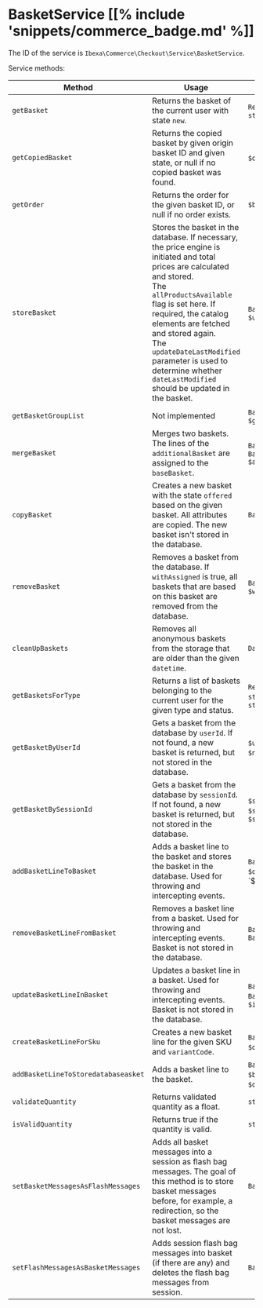 # BasketService [[% include 'snippets/commerce_badge.md' %]]

The ID of the service is `Ibexa\Commerce\Checkout\Service\BasketService`.

Service methods:

|Method|Usage|Parameters|Return|
|--- |--- |--- |--- |
|`getBasket`|Returns the basket of the current user with state `new`.|`Request $request`, `string $state`|Basket|
|`getCopiedBasket`|Returns the copied basket by given origin basket ID and given state, or null if no copied basket was found.|`$originId`, `$state`|Basket or null|
|`getOrder`|Returns the order for the given basket ID, or null if no order exists.|`$basketId`|Basket or null|
|`storeBasket`|Stores the basket in the database. If necessary, the price engine is initiated and total prices are calculated and stored.</br>The `allProductsAvailable` flag is set here. If required, the catalog elements are fetched and stored again.</br>The `updateDateLastModified` parameter is used to determine whether `dateLastModified` should be updated in the basket.|`Basket $basket`, `$updateDateLastModified`|Basket - stored $basket|
|`getBasketGroupList`|Not implemented|`Basket $basket`, `$groupType`|array - a list of used codes|
|`mergeBasket`|Merges two baskets. The lines of the `additionalBasket` are assigned to the `baseBasket`.|`Basket $baseBasket`, `Basket $additionalBasket`|Basket - merged basket|
|`copyBasket`|Creates a new basket with the state `offered` based on the given basket. All attributes are copied. The new basket isn't stored in the database.|`Basket $originBasket`|Basket - copied basket|
|`removeBasket`|Removes a basket from the database. If `withAssigned` is true, all baskets that are based on this basket are removed from the database.|`Basket $basket`, `$withAssigned`||
|`cleanUpBaskets`|Removes all anonymous baskets from the storage that are older than the given `datetime`.|`Datetime $datetime`|int - a count of the removed baskets</br>in failure null|
|`getBasketsForType`|Returns a list of baskets belonging to the current user for the given type and status.|`Request $request`, `string $basketType`, `string $state`|Basket[]|
|`getBasketByUserId`|Gets a basket from the database by `userId`. If not found, a new basket is returned, but not stored in the database.|`$userId`, `$type`, `$state`, `$name`, `$splittingCode`|Basket - found or new basket|
|`getBasketBySessionId`|Gets a basket from the database by `sessionId`. If not found, a new basket is returned, but not stored in the database.|`$sessionId`, `$type`, `$state`, `$name`, `$splittingCode`|Basket - found or new basket|
|`addBasketLineToBasket`|Adds a basket line to the basket and stores the basket in the database. Used for throwing and intercepting events.|`Basket $basket`, `$sku`, `$quantity`, `$variantCode||
|`removeBasketLineFromBasket`|Removes a basket line from a basket. Used for throwing and intercepting events. Basket is not stored in the database.|`Basket $basket`, `BasketLine $basketLine`||
|`updateBasketLineInBasket`|Updates a basket line in a basket. Used for throwing and intercepting events. Basket is not stored in the database.|`Basket $basket`, `BasketLine $basketLine`, `$increase`||
|`createBasketLineForSku`|Creates a new basket line for the given SKU and `variantCode`.|`Basket $basket`, `$sku`, `$quantity`, `$variantCode`|BasketLine|
|`addBasketLineToStoredatabaseasket`|Adds a basket line to the basket.|`Basket $basket`, `$basketType`, `$sku`, `$quantity`, `null|string $variantCode`, `null|array $dataMap`||
|`validateQuantity`|Returns validated quantity as a float.|`string $quantity`|float|string|
|`isValidQuantity`|Returns true if the quantity is valid.|`string $quantity`|bool|
|`setBasketMessagesAsFlashMessages`|Adds all basket messages into a session as flash bag messages. The goal of this method is to store basket messages before, for example, a redirection, so the basket messages are not lost.|`Basket $basket`|void|
|`setFlashMessagesAsBasketMessages`|Adds session flash bag messages into basket (if there are any) and deletes the flash bag messages from session.|`Basket $basket`|void|
